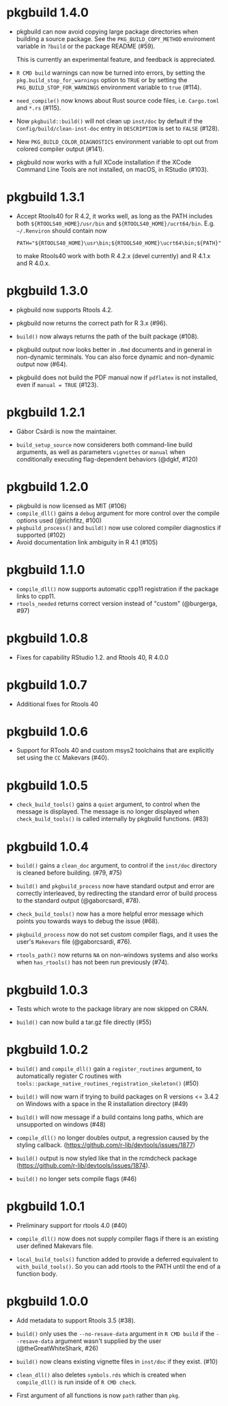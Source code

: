 # pkgbuild 1.4.0

* pkgbuild can now avoid copying large package directories when building a
  source package. See the `PKG_BUILD_COPY_METHOD` enviroment variable in
  `?build` or the package README (#59).

  This is currently an experimental feature, and feedback is
  appreciated.

* `R CMD build` warnings can now be turned into errors, by setting the
  `pkg.build_stop_for_warnings` option to `TRUE` or by setting the
  `PKG_BUILD_STOP_FOR_WARNINGS` environment variable to `true` (#114).

* `need_compile()` now knows about Rust source code files, i.e. `Cargo.toml`
  and `*.rs` (#115).

* Now `pkgbuild::build()` will not clean up `inst/doc` by default if the
  `Config/build/clean-inst-doc` entry in `DESCRIPTION` is set to `FALSE` (#128).

* New `PKG_BUILD_COLOR_DIAGNOSTICS` environment variable to opt out from
  colored compiler output (#141).

* pkgbuild now works with a full XCode installation if the XCode Command
  Line Tools are not installed, on macOS, in RStudio (#103).

# pkgbuild 1.3.1

* Accept Rtools40 for R 4.2, it works well, as long as the PATH includes
  both `${RTOOLS40_HOME}/usr/bin` and `${RTOOLS40_HOME}/ucrt64/bin`.
  E.g. `~/.Renviron` should contain now
  ```
  PATH="${RTOOLS40_HOME}\usr\bin;${RTOOLS40_HOME}\ucrt64\bin;${PATH}"
  ```
  to make Rtools40 work with both R 4.2.x (devel currently) and R 4.1.x and
  R 4.0.x.

# pkgbuild 1.3.0

* pkgbuild now supports Rtools 4.2.

* pkgbuild now returns the correct path for R 3.x (#96).

* `build()` now always returns the path of the built package (#108).

* pkgbuild output now looks better in `.Rmd` documents and in general in non-dynamic terminals. You can also force dynamic and non-dynamic output now (#64).

* pkgbuild does not build the PDF manual now if `pdflatex` is not installed, even if `manual = TRUE` (#123).

# pkgbuild 1.2.1

* Gábor Csárdi is now the maintainer.

* `build_setup_source` now considerers both command-line build arguments, as
  well as parameters `vignettes` or `manual` when conditionally executing
  flag-dependent behaviors (@dgkf, #120)

# pkgbuild 1.2.0

* pkgbuild is now licensed as MIT (#106)
* `compile_dll()` gains a `debug` argument for more control over the compile options used (@richfitz, #100)
* `pkgbuild_process()` and `build()` now use colored compiler diagnostics if supported (#102)
* Avoid documentation link ambiguity in R 4.1 (#105)

# pkgbuild 1.1.0

* `compile_dll()` now supports automatic cpp11 registration if the package links to cpp11.
* `rtools_needed` returns correct version instead of "custom" (@burgerga, #97)

# pkgbuild 1.0.8

* Fixes for capability RStudio 1.2. and Rtools 40, R 4.0.0

# pkgbuild 1.0.7

* Additional fixes for Rtools 40

# pkgbuild 1.0.6

* Support for RTools 40 and custom msys2 toolchains that are explicitly set
  using the `CC` Makevars (#40).

# pkgbuild 1.0.5

* `check_build_tools()` gains a `quiet` argument, to control when the message
  is displayed. The message is no longer displayed when `check_build_tools()`
  is called internally by pkgbuild functions. (#83)

# pkgbuild 1.0.4

* `build()` gains a `clean_doc` argument, to control if the `inst/doc`
  directory is cleaned before building. (#79, #75)

* `build()` and `pkgbuild_process` now have standard output and error are
  correctly interleaved, by redirecting the standard error of build process
  to the standard output (@gaborcsardi, #78).

* `check_build_tools()` now has a more helpful error message which points you
  towards ways to debug the issue (#68).

* `pkgbuild_process` now do not set custom compiler flags, and it uses
  the user's `Makevars` file (@gaborcsardi, #76).

* `rtools_path()` now returns `NA` on non-windows systems and also works when
  `has_rtools()` has not been run previously (#74).

# pkgbuild 1.0.3

* Tests which wrote to the package library are now skipped on CRAN.

* `build()` can now build a tar.gz file directly (#55)

# pkgbuild 1.0.2

* `build()` and `compile_dll()` gain a `register_routines` argument, to
  automatically register C routines with
  `tools::package_native_routines_registration_skeleton()` (#50)

* `build()` will now warn if trying to build packages on R versions <= 3.4.2 on
  Windows with a space in the R installation directory (#49)

* `build()` will now message if a build contains long paths, which are unsupported on windows
  (#48)

* `compile_dll()` no longer doubles output, a regression caused by the styling callback.
  (https://github.com/r-lib/devtools/issues/1877)

* `build()` output is now styled like that in the rcmdcheck package
  (https://github.com/r-lib/devtools/issues/1874).

* `build()` no longer sets compile flags (#46)

# pkgbuild 1.0.1

* Preliminary support for rtools 4.0 (#40)

* `compile_dll()` now does not supply compiler flags if there is an existing
  user defined Makevars file.

* `local_build_tools()` function added to provide a deferred equivalent to
  `with_build_tools()`. So you can add rtools to the PATH until the end of a
  function body.

# pkgbuild 1.0.0

* Add metadata to support Rtools 3.5 (#38).

* `build()` only uses the `--no-resave-data` argument in `R CMD build`
  if the `--resave-data` argument wasn't supplied by the user
  (@theGreatWhiteShark, #26)

* `build()` now cleans existing vignette files in `inst/doc` if they exist. (#10)

* `clean_dll()` also deletes `symbols.rds` which is created when `compile_dll()`
  is run inside of `R CMD check`.

* First argument of all functions is now `path` rather than `pkg`.
